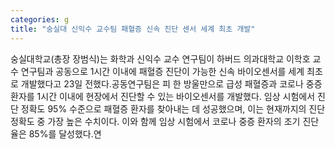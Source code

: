 ```yaml
---
categories: g
title: "숭실대 신익수 교수팀 패혈증 신속 진단 센서 세계 최초 개발"
---
```

숭실대학교(총장 장범식)는 화학과 신익수 교수 연구팀이 하버드 의과대학교 이학호 교수 연구팀과 공동으로 1시간 이내에 패혈증 진단이 가능한 신속 바이오센서를 세계 최초로 개발했다고 23일 전했다.공동연구팀은 피 한 방울만으로 급성 패혈증과 코로나 중증 환자를 1시간 이내에 현장에서 진단할 수 있는 바이오센서를 개발했다. 임상 시험에서 진단 정확도 95% 수준으로 패혈증 환자를 찾아내는 데 성공했으며, 이는 현재까지의 진단 정확도 중 가장 높은 수치이다. 이와 함께 임상 시험에서 코로나 중증 환자의 조기 진단율은 85%를 달성했다.연